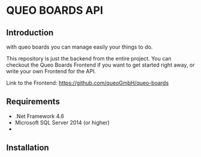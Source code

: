 # QUEO BOARDS API

## Introduction

with queo boards you can manage easily your things to do.

This repository is just the backend from the entire project. You can checkout the Queo Boards Frontend if you want to get started right away, or write your own Frontend for the API.

Link to the Frontend: https://github.com/queoGmbH/queo-boards

## Requirements

* .Net Framework 4.6
* Microsoft SQL Server 2014 (or higher)
* 

## Installation

